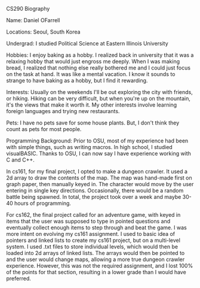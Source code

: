 CS290 Biography

Name: 
Daniel OFarrell

Locations:
Seoul, South Korea

Undergrad:
I studied Political Science at Eastern Illinois University

Hobbies: 
I enjoy baking as a hobby. I realized back in university that it was a relaxing hobby that 
would just engross me deeply. When I was making bread, I realized that nothing else really
bothered me and I could just focus on the task at hand. It was like a mental vacation. I
know it sounds to strange to have baking as a hobby, but I find it rewarding.

Interests:
Usually on the weekends I'll be out exploring the city with friends, or hiking. Hiking can 
be very difficult, but when you're up on the mountain, it's the views that make it worth it.
My other interests involve learning foreign languages and trying new restaurants.

Pets:
I have no pets save for some house plants. But, I don't think they count as pets for most 
people. 

Programming Background:
Prior to OSU, most of my experience had been with simple things, such as writing macros. In
high school, I studied visualBASIC. Thanks to OSU, I can now say I have experience working
with C and C++. 

In cs161, for my final project, I opted to make a dungeon crawler. It used a 2d array to draw
the contents of the map. The map was hand-made first on graph paper, then manually keyed in.
The character would move by the user entering in single key directions. Occasionally, there
would be a random battle being spawned. In total, the project took over a week and maybe 30-40
hours of programming.


For cs162, the final project called for an adventure game, with keyed in items that the user
was supposed to type in pointed questions and eventually collect enough items to step through
and beat the game. I was more intent on evolving my cs161 assignment. I used to basic idea of
pointers and linked lists to create my cs161 project, but on a multi-level system. I used .txt
files to store individual levels, which would then be loaded into 2d arrays of linked lists. 
The arrays would then be pointed to and the user would change maps, allowing a more true 
dungeon crawler experience. However, this was not the required assignment, and I lost 100% of 
the points for that section, resulting in a lower grade than I would have preferred.
